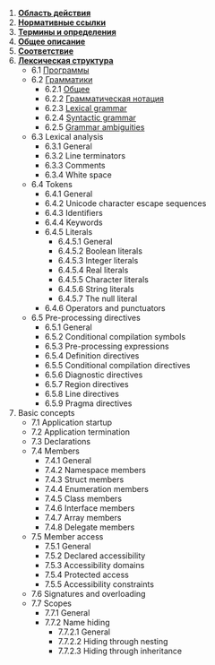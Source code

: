 1. [**Область действия**](https://github.com/KondyubaBA/ECMA-334_Csharp/edit/main/%D0%9E%D0%B3%D0%BB%D0%B0%D0%B2%D0%BB%D0%B5%D0%BD%D0%B8%D0%B5.md)
2. [**Нормативные ссылки**](#установка) 
3. [**Термины и определения**](#использование) 
4. [**Общее описание**](#заключение) 
5. [**Соответствие**](#заключение) 
6. [**Лексическая структура**](#заключение) 
    - 6.1 [Программы](#заключение)
    - 6.2 [Грамматики](#заключение)
      - 6.2.1 [Общее](#заключение)
      - 6.2.2 [Грамматическая нотация](#заключение)
      - 6.2.3 [Lexical grammar](#заключение)
      - 6.2.4 [Syntactic grammar](#заключение)
      - 6.2.5 [Grammar ambiguities](#заключение)
   - 6.3 Lexical analysis
      - 6.3.1 General
      - 6.3.2 Line terminators
      - 6.3.3 Comments
      - 6.3.4 White space
   - 6.4 Tokens 
      - 6.4.1 General
      - 6.4.2 Unicode character escape sequences
      - 6.4.3 Identifiers
      - 6.4.4 Keywords
      - 6.4.5 Literals
        - 6.4.5.1 General
        - 6.4.5.2 Boolean literals
        - 6.4.5.3 Integer literals
        - 6.4.5.4 Real literals
        - 6.4.5.5 Character literals
        - 6.4.5.6 String literals
        - 6.4.5.7 The null literal
      - 6.4.6 Operators and punctuators
   - 6.5 Pre-processing directives
      - 6.5.1 General
      - 6.5.2 Conditional compilation symbols
      - 6.5.3 Pre-processing expressions
      - 6.5.4 Definition directives
      - 6.5.5 Conditional compilation directives
      - 6.5.6 Diagnostic directives
      - 6.5.7 Region directives
      - 6.5.8 Line directives
      - 6.5.9 Pragma directives
7. Basic concepts
   - 7.1 Application startup
   - 7.2 Application termination
   - 7.3 Declarations
   - 7.4 Members
      - 7.4.1 General
      - 7.4.2 Namespace members
      - 7.4.3 Struct members
      - 7.4.4 Enumeration members
      - 7.4.5 Class members
      - 7.4.6 Interface members
      - 7.4.7 Array members
      - 7.4.8 Delegate members
   - 7.5 Member access
      - 7.5.1 General
      - 7.5.2 Declared accessibility
      - 7.5.3 Accessibility domains
      - 7.5.4 Protected access
      - 7.5.5 Accessibility constraints
   - 7.6 Signatures and overloading
   - 7.7 Scopes
      - 7.7.1 General
      - 7.7.2 Name hiding
        - 7.7.2.1 General
        - 7.7.2.2 Hiding through nesting
        - 7.7.2.3 Hiding through inheritance
    








